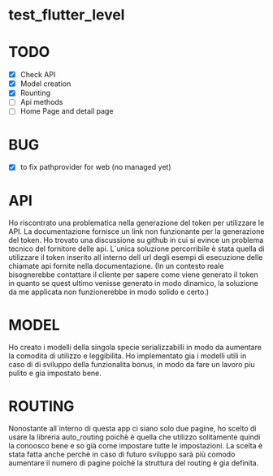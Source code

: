 # test_flutter_level


# TODO
* [x] Check API
* [x] Model creation
* [x] Rounting 
* [ ] Api methods
* [ ] Home Page and detail page

# BUG
* [X] to fix pathprovider for web (no managed yet) 


# API
Ho riscontrato una problematica nella generazione del token per utilizzare le API.
La documentazione fornisce un link non funzionante per la generazione del token. 
Ho trovato una discussione su github in cui si evince un problema tecnico del fornitore delle api.
L`unica soluzione percorribile è stata quella di utilizzare il token inserito all interno dell url degli esempi di esecuzione delle chiamate api fornite nella documentazione.
(In un contesto reale bisognerebbe contattare il cliente per sapere come viene generato il token in quanto se quest ultimo venisse generato in modo dinamico, la soluzione da me applicata non funzionerebbe in modo solido e certo.)

# MODEL
Ho creato i modelli della singola specie serializzabilli in modo da aumentare la comodita di utilizzo e leggibilita.
Ho implementato gia i modelli utili in caso di di sviluppo della funzionalita bonus, in modo da fare un lavoro piu pulito e gia impostato bene.

# ROUTING
Nonostante all`interno di questa app ci siano solo due pagine, ho scelto di usare la libreria auto_routing poichè è quella che utilizzo solitamente quindi la conoosco bene e so già come impostare tutte le impostazioni.
La scelta è stata fatta anche perchè in caso di futuro sviluppo sarà più comodo aumentare il numero di pagine poichè la struttura del routing è gia definita.


